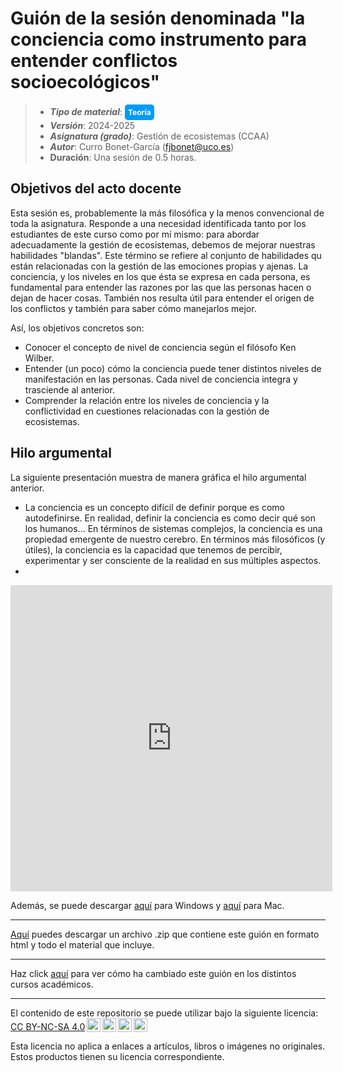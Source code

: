 # Guión de la sesión denominada "la conciencia como instrumento para entender conflictos socioecológicos"

> + **_Tipo de material_**: <span style="display: inline-block; font-size: 12px; color: white; background-color: #029BF9; border-radius: 5px; padding: 5px; font-weight: bold;"> Teoría</span>
> + **_Versión_**: 2024-2025
> +  **_Asignatura (grado)_**: Gestión de ecosistemas (CCAA)
> + **_Autor_**: Curro Bonet-García (fjbonet@uco.es)
> + **Duración**: Una sesión de 0.5 horas.



## Objetivos del acto docente

Esta sesión es, probablemente la más filosófica y la menos convencional de toda la asignatura. Responde a una necesidad identificada tanto por los estudiantes de este curso como por mí mismo: para abordar adecuadamente la gestión de ecosistemas, debemos de mejorar nuestras habilidades "blandas". Este término se refiere al conjunto de habilidades qu están relacionadas con la gestión de las emociones propias y ajenas. La conciencia, y los niveles en los que ésta se expresa en cada persona, es fundamental para entender las razones por las que las personas hacen o dejan de hacer cosas. También nos resulta útil para entender el origen de los conflictos y también para saber cómo manejarlos mejor. 

Así, los objetivos concretos son:
+ Conocer el concepto de nivel de conciencia según el filósofo Ken Wilber.
+ Entender (un poco) cómo la conciencia puede tener distintos niveles de manifestación en las personas. Cada nivel de conciencia integra y trasciende al anterior. 
+ Comprender la relación entre los niveles de conciencia y la conflictividad en cuestiones relacionadas con la gestión de ecosistemas.



## Hilo argumental


La siguiente presentación muestra de manera gráfica el hilo argumental anterior. 
- La conciencia es un concepto difícil de definir porque es como autodefinirse. En realidad, definir la conciencia es como decir qué son los humanos... En términos de sistemas complejos, la conciencia es una propiedad emergente de nuestro cerebro. En términos más filosóficos (y útiles), la conciencia es la capacidad que tenemos de percibir, experimentar y ser consciente de la realidad en sus múltiples aspectos. 
- 


<iframe src="https://prezi.com/p/embed/eaStb4z6DCWHXBpsM0T6/" id="iframe_container" frameborder="0" webkitallowfullscreen="" mozallowfullscreen="" allowfullscreen="" allow="autoplay; fullscreen" height="490" width="515"></iframe>

Además, se puede descargar [aquí](https://github.com/aprendiendo-cosas/Te_escalas_gobernanza_gesteco_ccaa/raw/2023_2024/presentacion/escalas_gobernanza.exe) para Windows y [aquí](https://github.com/aprendiendo-cosas/Te_escalas_gobernanza_gesteco_ccaa/raw/2023_2024/presentacion/escalas_gobernanza.zip) para Mac. 



****

[Aquí](https://github.com/aprendiendo-cosas/Te_niveles_conciencia_gesteco_ccaa/archive/refs/tags/2024_2025.zip) puedes descargar un archivo .zip que contiene este guión en formato html y todo el material que incluye.

****
Haz click [aquí](https://github.com/aprendiendo-cosas/Te_niveles_conciencia_gesteco_ccaa/releases) para ver cómo ha cambiado este guión en los distintos cursos académicos.

****
 <p xmlns:cc="http://creativecommons.org/ns#" >El contenido de este repositorio se puede utilizar bajo la siguiente licencia:  <a  href="https://creativecommons.org/licenses/by-nc-sa/4.0/?ref=chooser-v1"  target="_blank" rel="license noopener noreferrer"  style="display:inline-block;">CC BY-NC-SA 4.0<img  style="height:22px!important;margin-left:3px;vertical-align:text-bottom;"   src="https://mirrors.creativecommons.org/presskit/icons/cc.svg?ref=chooser-v1"  alt=""><img  style="height:22px!important;margin-left:3px;vertical-align:text-bottom;"   src="https://mirrors.creativecommons.org/presskit/icons/by.svg?ref=chooser-v1"  alt=""><img  style="height:22px!important;margin-left:3px;vertical-align:text-bottom;"   src="https://mirrors.creativecommons.org/presskit/icons/nc.svg?ref=chooser-v1"  alt=""><img  style="height:22px!important;margin-left:3px;vertical-align:text-bottom;"   src="https://mirrors.creativecommons.org/presskit/icons/sa.svg?ref=chooser-v1"  alt=""></a></p> 

<p>Esta licencia no aplica a enlaces a artículos, libros o imágenes no originales. Estos productos tienen su licencia correspondiente.</p>


